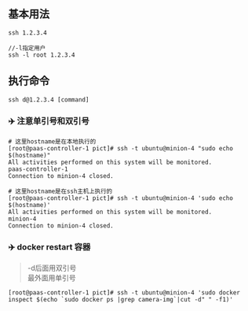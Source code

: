 


## 基本用法
```console
ssh 1.2.3.4

//-l指定用户
ssh -l root 1.2.3.4
```

## 执行命令
`ssh d@1.2.3.4 [command]`

### ✈️ 注意单引号和双引号
```console 
# 这里hostname是在本地执行的
[root@paas-controller-1 pict]# ssh -t ubuntu@minion-4 "sudo echo $(hostname)"
All activities performed on this system will be monitored.
paas-controller-1
Connection to minion-4 closed.

# 这里hostname是在ssh主机上执行的
[root@paas-controller-1 pict]# ssh -t ubuntu@minion-4 'sudo echo $(hostname)'
All activities performed on this system will be monitored.
minion-4
Connection to minion-4 closed.
```

### ✈️ docker restart 容器
> -d后面用双引号  
> 最外面用单引号  
```
[root@paas-controller-1 pict]# ssh -t ubuntu@minion-4 'sudo docker inspect $(echo `sudo docker ps |grep camera-img`|cut -d" " -f1)'
```
